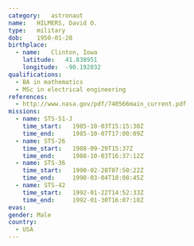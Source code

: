 ```yaml
---
category:	astronaut
name:	HILMERS, David O.
type:	military
dob:	1950-01-28
birthplace:
  - name:	Clinton, Iowa
    latitude:	41.838951
    longitude:	-90.192032
qualifications:
  - BA in mathematics
  - MSc in electrical engineering
references:
  - http://www.nasa.gov/pdf/740566main_current.pdf
missions:
  - name: STS-51-J
    time_start:   1985-10-03T15:15:30Z
    time_end:     1985-10-07T17:00:09Z
  - name: STS-26
    time_start:   1988-09-29T15:37Z
    time_end:     1988-10-03T16:37:12Z
  - name: STS-36
    time_start:   1990-02-28T07:50:22Z
    time_end:     1990-03-04T18:08:45Z
  - name: STS-42
    time_start:   1992-01-22T14:52:33Z
    time_end:     1992-01-30T16:07:18Z
evas:
gender:	Male
country:
  - USA
---
```

